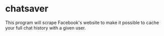 # chatsaver

This program will scrape Facebook's website to make it possible to cache your full chat history with a given user.
